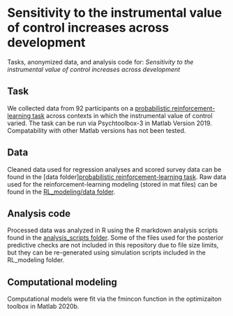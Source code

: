 # Sensitivity to the instrumental value of control increases across development
Tasks, anonymized data, and analysis code for: *Sensitivity to the instrumental value of control increases across development*

## Task
We collected data from 92 participants on a [probabilistic reinforcement-learning task](https://github.com/katenuss/value_of_control/tree/main/task) across contexts in which the instrumental value of control varied. The task can be run via Psychtoolbox-3 in Matlab Version 2019. Compatability with other Matlab versions has not been tested.

## Data
Cleaned data used for regression analyses and scored survey data can be found in the [data folder][probabilistic reinforcement-learning task](https://github.com/katenuss/value_of_control/tree/main/data).
Raw data used for the reinforcement-learning modeling (stored in mat files) can be found in the [RL_modeling/data folder](https://github.com/katenuss/value_of_control/tree/main/RL_modeling/data). 

## Analysis code
Processed data was analyzed in R using the R markdown analysis scripts found in the [analysis_scripts folder](https://github.com/katenuss/value_of_control/tree/main/analysis_scripts). 
Some of the files used for the posterior predictive checks are not included in this repository due to file size limits, but they can be re-generated using simulation scripts included in the RL_modeling folder. 

## Computational modeling
Computational models were fit via the fmincon function in the optimizaiton toolbox in Matlab 2020b. 